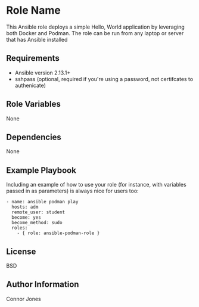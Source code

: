 Role Name
=========

This Ansible role deploys a simple Hello, World application by leveraging both Docker and Podman. The role can be run from any laptop or server that has Ansible installed 

Requirements
------------
- Ansible version 2.13.1+
- sshpass (optional, required if you're using a password, not certifcates to authenicate)

Role Variables
--------------
None

Dependencies
------------
None

Example Playbook
----------------

Including an example of how to use your role (for instance, with variables passed in as parameters) is always nice for users too:
```
- name: ansible podman play
  hosts: adm
  remote_user: student
  become: yes
  become_method: sudo 
  roles:
    - { role: ansible-podman-role } 
```

License
-------

BSD

Author Information
------------------
Connor Jones 
